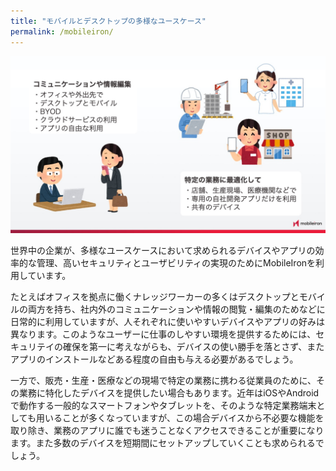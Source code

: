 ```yaml
---
title: "モバイルとデスクトップの多様なユースケース"
permalink: /mobileiron/
---
```

![モバイルとデスクトップの多様なユースケース](/assets/mobileiron/images/2020Mar/3.jpeg)

世界中の企業が、多様なユースケースにおいて求められるデバイスやアプリの効率的な管理、高いセキュリティとユーザビリティの実現のためにMobileIronを利用しています。

たとえばオフィスを拠点に働くナレッジワーカーの多くはデスクトップとモバイルの両方を持ち、社内外のコミュニケーションや情報の閲覧・編集のためなどに日常的に利用していますが、人それぞれに使いやすいデバイスやアプリの好みは異なります。このようなユーザーに仕事のしやすい環境を提供するためには、セキュリテイの確保を第一に考えながらも、デバイスの使い勝手を落とさず、またアプリのインストールなどある程度の自由も与える必要があるでしょう。

一方で、販売・生産・医療などの現場で特定の業務に携わる従業員のために、その業務に特化したデバイスを提供したい場合もあります。近年はiOSやAndroidで動作する一般的なスマートフォンやタブレットを、そのような特定業務端末としても用いることが多くなっていますが、この場合デバイスから不必要な機能を取り除き、業務のアプリに誰でも迷うことなくアクセスできることが重要になります。また多数のデバイスを短期間にセットアップしていくことも求められるでしょう。

